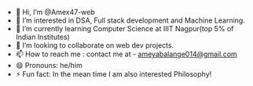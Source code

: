 - 👋 Hi, I’m @Amex47-web
- 👀 I’m interested in DSA, Full stack development and Machine Learning.
- 🌱 I’m currently learning Computer Science at IIIT Nagpur(top 5% of Indian Institutes)
- 💞️ I’m looking to collaborate on web dev projects. 
- 📫 How to reach me : contact me at - ameyabalange014@gmail.com
- 😄 Pronouns: he/him
- ⚡ Fun fact: In the mean time I am also interested Philosophy!

<!---
Amex47-web/Amex47-web is a ✨ special ✨ repository because its `README.md` (this file) appears on your GitHub profile.
You can click the Preview link to take a look at your changes.
--->
